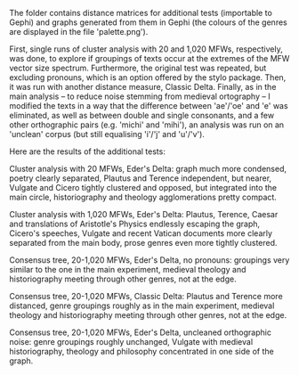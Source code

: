 <p>The folder contains distance matrices for additional tests (importable to Gephi) and graphs generated from them in Gephi (the colours of the genres are displayed in the file 'palette.png').</p>
<p>First, single runs of cluster analysis with 20 and 1,020 MFWs, respectively, was done, to explore if groupings of texts occur at the extremes of the MFW vector size spectrum. Furthermore, the original test was repeated, but excluding pronouns, which is an option offered by the stylo package. Then, it was run with another distance measure, Classic Delta. Finally, as in the main analysis – to reduce noise stemming from medieval ortography – I modified the texts in a way that the difference between 'ae'/'oe' and 'e' was eliminated, as well as between double and single consonants, and a few other orthographic pairs (e.g. 'michi' and 'mihi'), an analysis was run on an 'unclean' corpus (but still equalising 'i'/'j' and 'u'/'v').</p>

<p>Here are the results of the additional tests:</p>
<p>Cluster analysis with 20 MFWs, Eder's Delta: graph much more condensed, poetry clearly separated, Plautus and Terence independent, but nearer, Vulgate and Cicero tightly clustered and opposed, but integrated into the main circle, historiography and theology agglomerations pretty compact.</p>  
<p>Cluster analysis with 1,020 MFWs, Eder's Delta: Plautus, Terence, Caesar and translations of Aristotle's Physics endlessly escaping the graph, Cicero's speeches, Vulgate and recent Vatican documents more clearly separated from the main body, prose genres even more tightly clustered.</p> 
<p>Consensus tree, 20-1,020 MFWs, Eder's Delta, no pronouns: groupings very similar to the one in the main experiment, medieval theology and historiography meeting through other genres, not at the edge.</p> 
<p>Consensus tree, 20-1,020 MFWs, Classic Delta: Plautus and Terence more distanced, genre groupings roughly as in the main experiment, medieval theology and historiography meeting through other genres, not at the edge.</p> 
<p>Consensus tree, 20-1,020 MFWs, Eder's Delta, uncleaned orthographic noise: genre groupings roughly unchanged, Vulgate with medieval historiography, theology and philosophy concentrated in one side of the graph.</p> 
